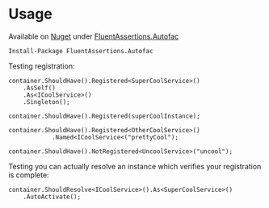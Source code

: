 # Usage
 
 Available on [Nuget](https://www.nuget.org) under [FluentAssertions.Autofac](https://www.nuget.org/packages/FluentAssertions.Autofac/)

    Install-Package FluentAssertions.Autofac

Testing registration:

    container.ShouldHave().Registered<SuperCoolService>()
        .AsSelf()
        .As<ICoolService>()
        .Singleton();

    container.ShouldHave().Registered(superCoolInstance);

    container.ShouldHave().Registered<OtherCoolService>()
                .Named<ICoolService<("prettyCool");

    container.ShouldHave().NotRegistered<UncoolService>("uncool");

Testing you can actually resolve an instance which verifies your registration is complete:

    container.ShouldResolve<ICoolService>().As<SuperCoolService>()
        .AutoActivate();

